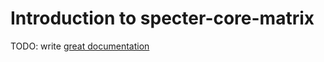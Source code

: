 # Introduction to specter-core-matrix

TODO: write [great documentation](http://jacobian.org/writing/what-to-write/)
